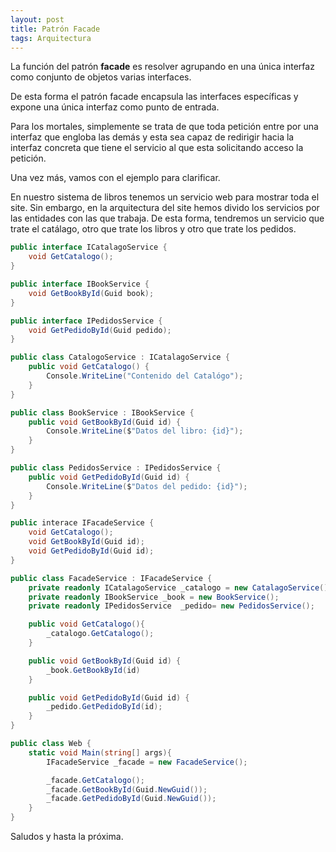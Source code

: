 ```yaml
---
layout: post
title: Patrón Facade
tags: Arquitectura
---
```


La función del patrón **facade** es resolver agrupando en una única interfaz como conjunto de objetos varias interfaces.

De esta forma el patrón facade encapsula las interfaces específicas y expone una única interfaz como punto de entrada.

Para los mortales, simplemente se trata de que toda petición entre por una interfaz que engloba las demás y esta sea capaz de redirigir hacia la interfaz concreta que tiene el servicio al que esta solicitando acceso la petición.

Una vez más, vamos con el ejemplo para clarificar.

En nuestro sistema de libros tenemos un servicio web para mostrar toda el site. Sin embargo, en la arquitectura del site hemos divido los servicios por las entidades con las que trabaja. De esta forma, tendremos un servicio que trate el catálago, otro que trate los libros y otro que trate los pedidos.

~~~csharp
public interface ICatalagoService {
    void GetCatalogo();
}

public interface IBookService {
    void GetBookById(Guid book);
}

public interface IPedidosService {
    void GetPedidoById(Guid pedido);
}

public class CatalogoService : ICatalagoService {
    public void GetCatalogo() {
        Console.WriteLine("Contenido del Catalógo");
    }
}

public class BookService : IBookService {
    public void GetBookById(Guid id) {
        Console.WriteLine($"Datos del libro: {id}");
    }
}

public class PedidosService : IPedidosService {
    public void GetPedidoById(Guid id) {
        Console.WriteLine($"Datos del pedido: {id}");
    }
}

public interace IFacadeService {
    void GetCatalogo();
    void GetBookById(Guid id);
    void GetPedidoById(Guid id);
}

public class FacadeService : IFacadeService {
    private readonly ICatalagoService _catalogo = new CatalagoService();
    private readonly IBookService _book = new BookService();
    private readonly IPedidosService  _pedido= new PedidosService();

    public void GetCatalogo(){
        _catalogo.GetCatalogo();
    }

    public void GetBookById(Guid id) {
        _book.GetBookById(id)
    }

    public void GetPedidoById(Guid id) {
        _pedido.GetPedidoById(id);
    }
}

public class Web {
    static void Main(string[] args){
        IFacadeService _facade = new FacadeService();

        _facade.GetCatalogo();
        _facade.GetBookById(Guid.NewGuid());
        _facade.GetPedidoById(Guid.NewGuid());
    }
}
~~~

Saludos y hasta la próxima.


